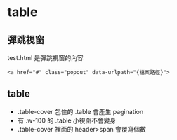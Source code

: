 # table

## 彈跳視窗

test.html 是彈跳視窗的內容

    <a href="#" class="popout" data-urlpath="{檔案路徑}">

## table

* .table-cover 包住的 .table 會產生 pagination
* 有 .w-100 的 .table 小視窗不會變身
* .table-cover 裡面的 header>span 會覆寫個數


